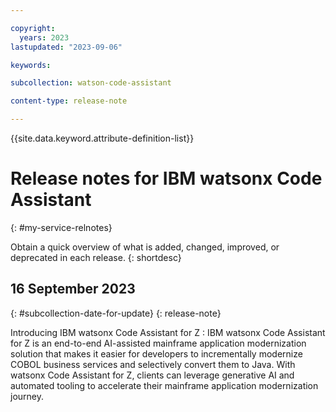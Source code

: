 ```yaml
---

copyright:
  years: 2023
lastupdated: "2023-09-06"

keywords:

subcollection: watson-code-assistant

content-type: release-note

---
```


{{site.data.keyword.attribute-definition-list}}

# Release notes for IBM watsonx Code Assistant
{: #my-service-relnotes}

Obtain a quick overview of what is added, changed, improved, or deprecated in each release.
{: shortdesc}

## 16 September 2023
{: #subcollection-date-for-update}
{: release-note}

Introducing IBM watsonx Code Assistant for Z
:   IBM watsonx Code Assistant for Z is an end-to-end AI-assisted mainframe application modernization solution that makes it easier for developers to incrementally modernize COBOL business services and selectively convert them to Java. With watsonx Code Assistant for Z, clients can leverage generative AI and automated tooling to accelerate their mainframe application modernization journey.

